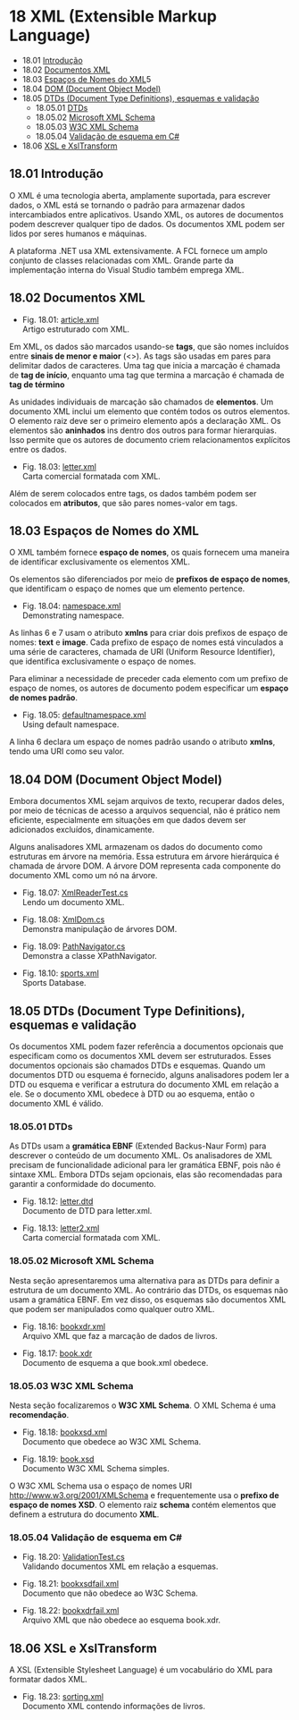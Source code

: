 # 18 XML (Extensible Markup Language)

- 18.01 [Introdução](#1801-introdução)
- 18.02 [Documentos XML](#1802-documentos-xml)
- 18.03 [Espaços de Nomes do XML](#1803-espaços-de-nomes-do-xml)5
- 18.04 [DOM (Document Object Model)](#1804-dom-document-object-model)
- 18.05 [DTDs (Document Type Definitions), esquemas e validação](#1805-dtds-document-type-definitions-esquemas-e-validação)
  - 18.05.01 [DTDs](#180501-dtds)
  - 18.05.02 [Microsoft XML Schema](#180502-microsoft-xml-schema)
  - 18.05.03 [W3C XML Schema](#180503-w3c-xml-schema)
  - 18.05.04 [Validação de esquema em C#](#180504-validação-de-esquema-em-c)
- 18.06 [XSL e XslTransform](#1806-xsl-e-xsltransform)

## 18.01 Introdução

O XML é uma tecnologia  aberta, amplamente suportada, para escrever dados, o XML está se tornando o padrão para armazenar dados intercambiados entre aplicativos.
Usando XML, os autores de documentos podem descrever qualquer tipo de dados. Os documentos XML podem ser lidos por seres humanos e máquinas.

A plataforma .NET usa XML extensivamente. A FCL fornece um amplo conjunto de classes relacionadas com XML.
Grande parte da implementação interna do Visual Studio também emprega XML.

## 18.02 Documentos XML

- Fig. 18.01: [article.xml](./Fig-18.01%20-%20article.xml)\
Artigo estruturado com XML.

Em XML,  os dados são marcados usando-se **tags**, que são nomes incluídos entre **sinais de menor e maior** (<>).
As tags são usadas em pares para delimitar dados de caracteres.
Uma tag que inicia a marcação é chamada de **tag de início**, enquanto uma tag que termina a marcação é chamada de **tag de término**

As unidades individuais de marcação são chamados de **elementos**. Um documento XML inclui um elemento que contém todos os outros elementos.
O elemento raiz deve ser o primeiro elemento após a declaração XML.
Os elementos são **aninhados** ins dentro dos outros para formar hierarquias.
Isso permite que os autores de documento criem relacionamentos explícitos entre os dados.

- Fig. 18.03: [letter.xml](./Fig-18.03%20-%20letter.xml)\
Carta comercial formatada com XML.

Além de serem colocados entre tags, os dados também podem ser colocados em **atributos**,
que são pares nomes-valor em tags.

## 18.03 Espaços de Nomes do XML

O XML também fornece **espaço de nomes**,
os quais fornecem uma maneira de identificar exclusivamente os elementos XML.

Os elementos são diferenciados por meio de **prefixos de espaço de nomes**,
que identificam o espaço de nomes que um elemento pertence.

- Fig. 18.04: [namespace.xml](./Fig-18.04%20-%20namespace.xml)\
Demonstrating namespace.

As linhas 6 e 7 usam o atributo **xmlns** para criar dois prefixos de espaço de nomes: **text** e **image**.
Cada prefixo de espaço de nomes está vinculados a uma série de caracteres, chamada de URI (Uniform Resource Identifier),
que identifica exclusivamente o espaço de nomes.

Para eliminar a necessidade de preceder cada elemento com um prefixo de espaço de nomes, os autores de documento
podem especificar um **espaço de nomes padrão**.

- Fig. 18.05: [defaultnamespace.xml](./Fig-18.05%20-%20defaultnamespace.xml)\
Using default namespace.

A linha 6 declara um espaço de nomes padrão usando o atributo **xmlns**, tendo uma URI como seu valor.

## 18.04 DOM (Document Object Model)

Embora documentos XML sejam arquivos de texto, recuperar dados deles,
por meio de técnicas de acesso a arquivos sequencial, não é prático nem eficiente,
especialmente em situações em que dados devem ser adicionados excluídos, dinamicamente.

Alguns analisadores XML armazenam os dados do documento como estruturas em árvore na memória.
Essa estrutura em árvore hierárquica é chamada de árvore DOM.
A árvore DOM representa cada componente do documento XML como um nó na árvore.

- Fig. 18.07: [XmlReaderTest.cs](./Fig-18.07%20-%20XmlReaderTest.cs)\
Lendo um documento XML.

- Fig. 18.08: [XmlDom.cs](./Fig-18.08%20-%20XmlDom.cs)\
Demonstra manipulação de árvores DOM.

- Fig. 18.09: [PathNavigator.cs](./Fig-18.09%20-%20PathNavigator.cs)\
Demonstra a classe XPathNavigator.

- Fig. 18.10: [sports.xml](./Fig-18.10%20-%20sports.xml)\
Sports Database.

## 18.05 DTDs (Document Type Definitions), esquemas e validação

Os documentos XML podem fazer referência a documentos opcionais que especificam como os documentos XML devem ser estruturados.
Esses documentos opcionais são chamados DTDs e esquemas.
Quando um documentos DTD ou esquema é fornecido, alguns analisadores podem ler a DTD ou esquema e verificar a estrutura do documento XML em relação a ele.
Se o documento XML obedece à DTD ou ao esquema, então o documento XML é válido.

### 18.05.01 DTDs

As DTDs usam a **gramática EBNF** (Extended Backus-Naur Form) para descrever o conteúdo de um documento XML.
Os analisadores de XML precisam de funcionalidade adicional para ler gramática EBNF, pois não é sintaxe XML.
Embora DTDs sejam opcionais, elas são recomendadas para garantir a conformidade do documento.

- Fig. 18.12: [letter.dtd](./Fig-18.12%20-%20letter.dtd)\
Documento de DTD para letter.xml.

- Fig. 18.13: [letter2.xml](./Fig-18.13%20-%20letter2.xml)\
Carta comercial formatada com XML.

### 18.05.02 Microsoft XML Schema

Nesta seção apresentaremos uma alternativa para as DTDs para definir a estrutura de um documento XML.
Ao contrário das DTDs, os esquemas não usam a gramática EBNF.
Em vez disso, os esquemas são documentos XML que podem ser manipulados como qualquer outro XML.

- Fig. 18.16: [bookxdr.xml](./Fig-18.16%20-%20bookxdr.xml)\
Arquivo XML que faz a marcação de dados de livros.

- Fig. 18.17: [book.xdr](./Fig-18.17%20-%20book.xdr)\
Documento de esquema a que book.xml obedece.

### 18.05.03 W3C XML Schema

Nesta seção focalizaremos o **W3C XML Schema**. O XML Schema é uma **recomendação**.

- Fig. 18.18: [bookxsd.xml](./Fig-18.18%20-%20bookxsd.xml)\
Documento que obedece ao W3C XML Schema.

- Fig. 18.19: [book.xsd](./Fig-18.19%20-%20book.xsd)\
Documento W3C XML Schema simples.

O W3C XML Schema usa o espaço de nomes URI <http://www.w3.org/2001/XMLSchema> e frequentemente usa o **prefixo de espaço de nomes XSD**.
O elemento raiz **schema** contém elementos que definem a estrutura do documento **XML**.

### 18.05.04 Validação de esquema em **C#**

- Fig. 18.20: [ValidationTest.cs](./Fig-18.20%20-%20ValidationTest.cs)\
Validando documentos XML em relação a esquemas.

- Fig. 18.21: [bookxsdfail.xml](./Fig-18.21%20-%20bookxsdfail.xml)\
Documento que não obedece ao W3C Schema.

- Fig. 18.22: [bookxdrfail.xml](./Fig-18.22%20-%20bookxdrfail.xml)\
Arquivo XML que não obedece ao esquema book.xdr.

## 18.06 XSL e XslTransform

A XSL (Extensible Stylesheet Language) é um vocabulário do XML para formatar dados XML.

- Fig. 18.23: [sorting.xml](./Fig-18.23%20-%20sorting.xml)\
Documento XML contendo informações de livros.
